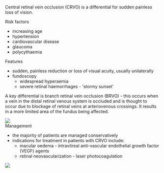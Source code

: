 Central retinal vein occlusion (CRVO) is a differential for sudden painless loss of vision.  
  
Risk factors  
* increasing age
* hypertension
* cardiovascular disease
* glaucoma
* polycythaemia

  
Features  
* sudden, painless reduction or loss of visual acuity, usually unilaterally
* fundoscopy
	+ widespread hyperaemia
	+ severe retinal haemorrhages \- 'stormy sunset'

  
A key differential is branch retinal vein occlusion (BRVO) \- this occurs when a vein in the distal retinal venous system is occluded and is thought to occur due to blockage of retinal veins at arteriovenous crossings. It results in a more limited area of the fundus being affected.  
  
[![](https://d32xxyeh8kfs8k.cloudfront.net/images_Passmedicine/img060.jpg)](https://d32xxyeh8kfs8k.cloudfront.net/images_Passmedicine/img060b.jpg)  
Management  
* the majority of patients are managed conservatively
* indications for treatment in patients with CRVO include:
	+ macular oedema \- intravitreal anti\-vascular endothelial growth factor (VEGF) agents
	+ retinal neovascularization \- laser photocoagulation

  
[![](https://d32xxyeh8kfs8k.cloudfront.net/images_Passmedicine/pdd543.jpg)](https://d32xxyeh8kfs8k.cloudfront.net/images_Passmedicine/pdd543b.jpg)